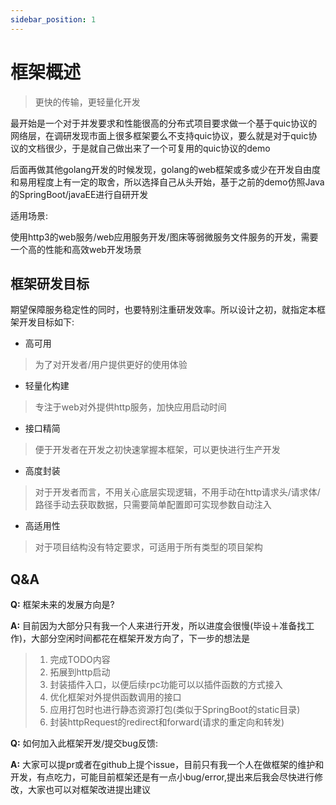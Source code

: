 ```yaml
---
sidebar_position: 1
---
```


# 框架概述

> 更快的传输，更轻量化开发

最开始是一个对于并发要求和性能很高的分布式项目要求做一个基于quic协议的网络层，在调研发现市面上很多框架要么不支持quic协议，要么就是对于quic协议的文档很少，于是就自己做出来了一个可复用的quic协议的demo

后面再做其他golang开发的时候发现，golang的web框架或多或少在开发自由度和易用程度上有一定的取舍，所以选择自己从头开始，基于之前的demo仿照Java的SpringBoot/javaEE进行自研开发

适用场景:

使用http3的web服务/web应用服务开发/图床等弱微服务文件服务的开发，需要一个高的性能和高效web开发场景



## 框架研发目标

期望保障服务稳定性的同时，也要特别注重研发效率。所以设计之初，就指定本框架开发目标如下:

+ 高可用
> 为了对开发者/用户提供更好的使用体验
+ 轻量化构建
> 专注于web对外提供http服务，加快应用启动时间
+ 接口精简
> 便于开发者在开发之初快速掌握本框架，可以更快进行生产开发
+ 高度封装
> 对于开发者而言，不用关心底层实现逻辑，不用手动在http请求头/请求体/路径手动去获取数据，只需要简单配置即可实现参数自动注入
+ 高适用性
> 对于项目结构没有特定要求，可适用于所有类型的项目架构


## Q&A


**Q:** 框架未来的发展方向是? 

**A:** 目前因为大部分只有我一个人来进行开发，所以进度会很慢(毕设＋准备找工作)，大部分空闲时间都花在框架开发方向了，下一步的想法是
> 1. 完成TODO内容
> 2. 拓展到http启动
> 3. 封装插件入口，以便后续rpc功能可以以插件函数的方式接入
> 4. 优化框架对外提供函数调用的接口
> 5. 应用打包时也进行静态资源打包(类似于SpringBoot的static目录)
> 6. 封装httpRequest的redirect和forward(请求的重定向和转发)

**Q:** 如何加入此框架开发/提交bug反馈:

**A:** 大家可以提pr或者在github上提个issue，目前只有我一个人在做框架的维护和开发，有点吃力，可能目前框架还是有一点小bug/error,提出来后我会尽快进行修改，大家也可以对框架改进提出建议